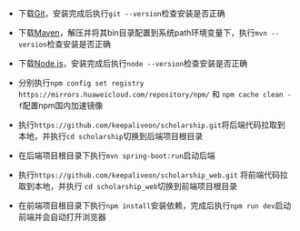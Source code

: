 
- 下载[Git](https://mirrors.huaweicloud.com/git-for-windows/v2.26.0.windows.1/Git-2.26.0-64-bit.exe)，安装完成后执行```git --version```检查安装是否正确

- 下载[Maven](https://mirrors.tuna.tsinghua.edu.cn/apache/maven/maven-3/3.6.3/binaries/apache-maven-3.6.3-bin.zip)，解压并将其bin目录配置到系统path环境变量下，执行```mvn --version```检查安装是否正确

- 下载[Node.js](https://mirrors.huaweicloud.com/nodejs/latest-v13.x/node-v13.13.0-x64.msi)，安装完成后执行```node --version```检查安装是否正确

- 分别执行```npm config set registry https://mirrors.huaweicloud.com/repository/npm/``` 和 ```npm cache clean -f```配置npm国内加速镜像

- 执行```https://github.com/keepaliveon/scholarship.git```将后端代码拉取到本地，并执行```cd scholarship```切换到后端项目根目录

- 在后端项目根目录下执行```mvn spring-boot:run```启动后端

- 执行```https://github.com/keepaliveon/scholarship_web.git``` 将前端代码拉取到本地，并执行 ```cd scholarship_web```切换到前端项目根目录

- 在前端项目根目录下执行```npm install```安装依赖，完成后执行```npm run dev```启动前端并会自动打开浏览器
